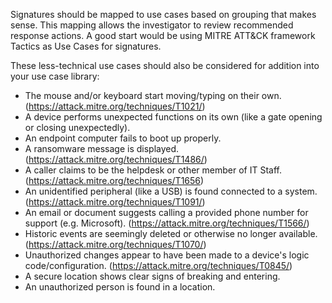 Signatures should be mapped to use cases based on grouping that makes sense. This mapping allows the investigator to review recommended response actions. A good start would be using MITRE ATT&CK framework Tactics as Use Cases for signatures.

These less-technical use cases should also be considered for addition into your use case library: 
- The mouse and/or keyboard start moving/typing on their own. (https://attack.mitre.org/techniques/T1021/)
- A device performs unexpected functions on its own (like a gate opening or closing unexpectedly).
- An endpoint computer fails to boot up properly.
- A ransomware message is displayed. (https://attack.mitre.org/techniques/T1486/)
- A caller claims to be the helpdesk or other member of IT Staff. (https://attack.mitre.org/techniques/T1656)
- An unidentified peripheral (like a USB) is found connected to a system. (https://attack.mitre.org/techniques/T1091/)
- An email or document suggests calling a provided phone number for support (e.g. Microsoft). (https://attack.mitre.org/techniques/T1566/)
- Historic events are seemingly deleted or otherwise no longer available. (https://attack.mitre.org/techniques/T1070/)
- Unauthorized changes appear to have been made to a device's logic code/configuration. (https://attack.mitre.org/techniques/T0845/)
- A secure location shows clear signs of breaking and entering.
- An unauthorized person is found in a location.
